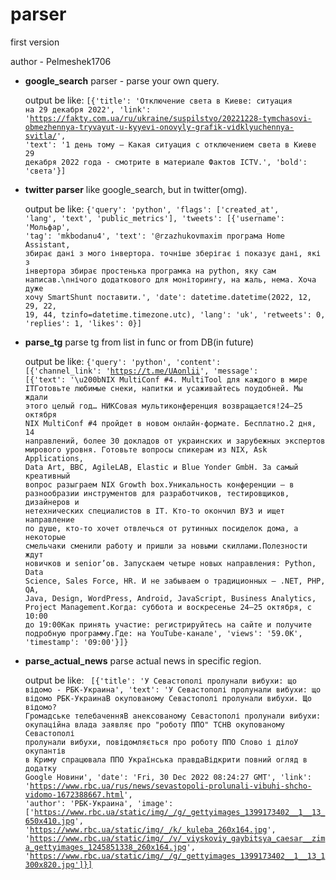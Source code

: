 # parser
first version

author - Pelmeshek1706

- <b>google_search</b> parser - parse your own query.

    output be like: 
 <code>[{'title': 'Отключение света в Киеве: ситуация на 29 декабря 2022',
 'link': 'https://fakty.com.ua/ru/ukraine/suspilstvo/20221228-tymchasovi-obmezhennya-tryvayut-u-kyyevi-onovyly-grafik-vidklyuchennya-svitla/',
 'text': '1 день тому — Какая ситуация с отключением света в Киеве 29 декабря 2022 года - смотрите в материале Фактов ICTV.',
 'bold': 'света'}] </code >


- <b>twitter parser</b> like google_search, but in twitter(omg).

    output be like:
<code>{'query': 'python', 'flags': ['created_at', 'lang', 'text', 'public_metrics'], 'tweets': [{'username': 'Мольфар', 'tag': 'mkbodanu4', 'text': '@rzazhukovmaxim програма Home Assistant, збирає дані з мого інвертора. точніше зберігає і показує дані, які з інвертора збирає простенька програмка на python, яку сам написав.\nнічого додаткового для моніторингу, на жаль, нема. Хоча дуже хочу SmartShunt поставити.', 'date': datetime.datetime(2022, 12, 29, 22, 19, 44, tzinfo=datetime.timezone.utc), 'lang': 'uk', 'retweets': 0, 'replies': 1, 'likes': 0}]</code>


- <b>parse_tg</b> parse tg from list in func or from DB(in future)

    output be like:
    <code>{'query': 'python', 'content': [{'channel_link': 'https://t.me/UAonlii', 'message': [{'text': '\u200bNIX MultiConf #4. MultiTool для каждого в мире ITГотовьте любимые снеки, напитки и усаживайтесь поудобней. Мы ждали этого целый год… НИКСовая мультиконференция возвращается!24–25 октября NIX MultiConf #4 пройдет в новом онлайн-формате. Бесплатно.2 дня, 14 направлений, более 30 докладов от украинских и зарубежных экспертов мирового уровня. Готовьте вопросы спикерам из NIX, Ask Applications, Data Art, BBС, AgileLAB, Elastic и Blue Yonder GmbH. За самый креативный вопрос разыграем NIX Growth box.Уникальность конференции — в разнообразии инструментов для разработчиков, тестировщиков, дизайнеров и нетехнических специалистов в IT. Кто-то окончил ВУЗ и ищет направление по душе, кто-то хочет отвлечься от рутинных посиделок дома, а некоторые смельчаки сменили работу и пришли за новыми скиллами.Полезности ждут новичков и senior’ов. Запускаем четыре новых направления: Python, Data Science, Sales Force, HR. И не забываем о традиционных — .NET, PHP, QA, Java, Design, WordPress, Android, JavaScript, Business Analytics, Project Management.Когда: суббота и воскресенье 24–25 октября, с 10:00 до 19:00Как принять участие: регистрируйтесь на сайте и получите подробную программу.Где: на YouTube-канале', 'views': '59.0K', 'timestamp': '09:00'}]}</code>


- <b>parse_actual_news</b> parse actual news in specific region. 

    output be like:
<code> [{'title': 'У Севастополі пролунали вибухи: що відомо - РБК-Украина', 'text': 'У Севастополі пролунали вибухи: що відомо  РБК-УкраинаВ окупованому Севастополі пролунали вибухи. Що відомо?  Громадське телебаченняВ анексованому Севастополі пролунали вибухи: окупаційна влада заявляє про "роботу ППО"  ТСНВ окупованому Севастополі пролунали вибухи, повідомляється про роботу ППО  Слово і ділоУ окупантів в Криму спрацювала ППО  Українська правдаВідкрити повний огляд в додатку Google Новини', 'date': 'Fri, 30 Dec 2022 08:24:27 GMT', 'link': 'https://www.rbc.ua/rus/news/sevastopoli-prolunali-vibuhi-shcho-vidomo-1672388667.html', 'author': 'РБК-Украина', 'image': ['https://www.rbc.ua/static/img/_/g/_gettyimages_1399173402__1__13_650x410.jpg', 'https://www.rbc.ua/static/img/_/k/_kuleba_260x164.jpg', 'https://www.rbc.ua/static/img/_/v/_viyskoviy_gaybitsya_caesar__zima_gettyimages_1245851338_260x164.jpg', 'https://www.rbc.ua/static/img/_/g/_gettyimages_1399173402__1__13_1300x820.jpg']}]</code>